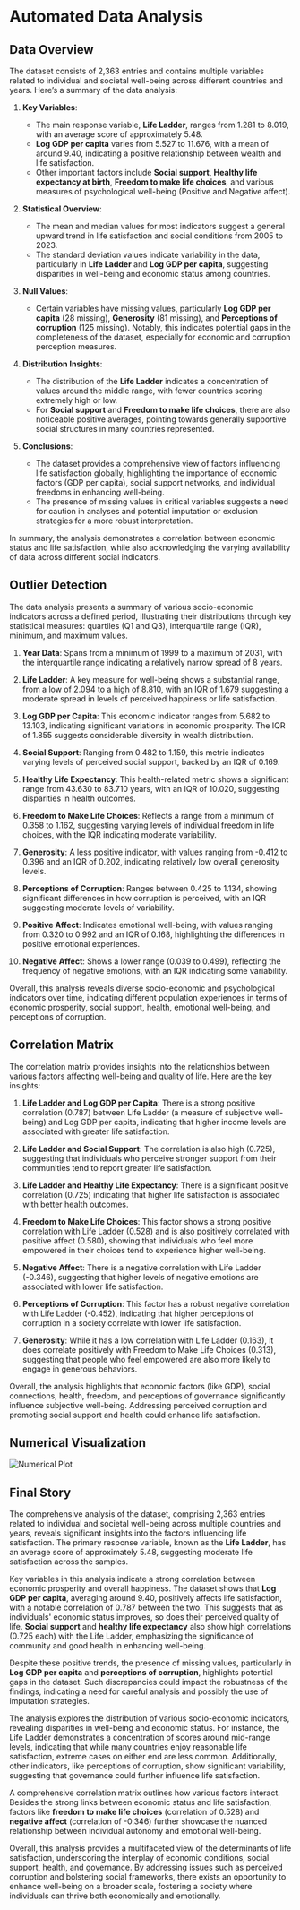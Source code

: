 # Automated Data Analysis

## Data Overview
The dataset consists of 2,363 entries and contains multiple variables related to individual and societal well-being across different countries and years. Here’s a summary of the data analysis:

1. **Key Variables**:
   - The main response variable, **Life Ladder**, ranges from 1.281 to 8.019, with an average score of approximately 5.48.
   - **Log GDP per capita** varies from 5.527 to 11.676, with a mean of around 9.40, indicating a positive relationship between wealth and life satisfaction.
   - Other important factors include **Social support**, **Healthy life expectancy at birth**, **Freedom to make life choices**, and various measures of psychological well-being (Positive and Negative affect).

2. **Statistical Overview**:
   - The mean and median values for most indicators suggest a general upward trend in life satisfaction and social conditions from 2005 to 2023.
   - The standard deviation values indicate variability in the data, particularly in **Life Ladder** and **Log GDP per capita**, suggesting disparities in well-being and economic status among countries.

3. **Null Values**:
   - Certain variables have missing values, particularly **Log GDP per capita** (28 missing), **Generosity** (81 missing), and **Perceptions of corruption** (125 missing). Notably, this indicates potential gaps in the completeness of the dataset, especially for economic and corruption perception measures.

4. **Distribution Insights**:
   - The distribution of the **Life Ladder** indicates a concentration of values around the middle range, with fewer countries scoring extremely high or low.
   - For **Social support** and **Freedom to make life choices**, there are also noticeable positive averages, pointing towards generally supportive social structures in many countries represented.

5. **Conclusions**:
   - The dataset provides a comprehensive view of factors influencing life satisfaction globally, highlighting the importance of economic factors (GDP per capita), social support networks, and individual freedoms in enhancing well-being.
   - The presence of missing values in critical variables suggests a need for caution in analyses and potential imputation or exclusion strategies for a more robust interpretation.

In summary, the analysis demonstrates a correlation between economic status and life satisfaction, while also acknowledging the varying availability of data across different social indicators.

## Outlier Detection
The data analysis presents a summary of various socio-economic indicators across a defined period, illustrating their distributions through key statistical measures: quartiles (Q1 and Q3), interquartile range (IQR), minimum, and maximum values.

1. **Year Data**: Spans from a minimum of 1999 to a maximum of 2031, with the interquartile range indicating a relatively narrow spread of 8 years.

2. **Life Ladder**: A key measure for well-being shows a substantial range, from a low of 2.094 to a high of 8.810, with an IQR of 1.679 suggesting a moderate spread in levels of perceived happiness or life satisfaction.

3. **Log GDP per Capita**: This economic indicator ranges from 5.682 to 13.103, indicating significant variations in economic prosperity. The IQR of 1.855 suggests considerable diversity in wealth distribution.

4. **Social Support**: Ranging from 0.482 to 1.159, this metric indicates varying levels of perceived social support, backed by an IQR of 0.169.

5. **Healthy Life Expectancy**: This health-related metric shows a significant range from 43.630 to 83.710 years, with an IQR of 10.020, suggesting disparities in health outcomes.

6. **Freedom to Make Life Choices**: Reflects a range from a minimum of 0.358 to 1.162, suggesting varying levels of individual freedom in life choices, with the IQR indicating moderate variability.

7. **Generosity**: A less positive indicator, with values ranging from -0.412 to 0.396 and an IQR of 0.202, indicating relatively low overall generosity levels.

8. **Perceptions of Corruption**: Ranges between 0.425 to 1.134, showing significant differences in how corruption is perceived, with an IQR suggesting moderate levels of variability.

9. **Positive Affect**: Indicates emotional well-being, with values ranging from 0.320 to 0.992 and an IQR of 0.168, highlighting the differences in positive emotional experiences.

10. **Negative Affect**: Shows a lower range (0.039 to 0.499), reflecting the frequency of negative emotions, with an IQR indicating some variability.

Overall, this analysis reveals diverse socio-economic and psychological indicators over time, indicating different population experiences in terms of economic prosperity, social support, health, emotional well-being, and perceptions of corruption.

## Correlation Matrix
The correlation matrix provides insights into the relationships between various factors affecting well-being and quality of life. Here are the key insights:

1. **Life Ladder and Log GDP per Capita**: There is a strong positive correlation (0.787) between Life Ladder (a measure of subjective well-being) and Log GDP per capita, indicating that higher income levels are associated with greater life satisfaction.

2. **Life Ladder and Social Support**: The correlation is also high (0.725), suggesting that individuals who perceive stronger support from their communities tend to report greater life satisfaction.

3. **Life Ladder and Healthy Life Expectancy**: There is a significant positive correlation (0.725) indicating that higher life satisfaction is associated with better health outcomes.

4. **Freedom to Make Life Choices**: This factor shows a strong positive correlation with Life Ladder (0.528) and is also positively correlated with positive affect (0.580), showing that individuals who feel more empowered in their choices tend to experience higher well-being.

5. **Negative Affect**: There is a negative correlation with Life Ladder (-0.346), suggesting that higher levels of negative emotions are associated with lower life satisfaction.

6. **Perceptions of Corruption**: This factor has a robust negative correlation with Life Ladder (-0.452), indicating that higher perceptions of corruption in a society correlate with lower life satisfaction.

7. **Generosity**: While it has a low correlation with Life Ladder (0.163), it does correlate positively with Freedom to Make Life Choices (0.313), suggesting that people who feel empowered are also more likely to engage in generous behaviors.

Overall, the analysis highlights that economic factors (like GDP), social connections, health, freedom, and perceptions of governance significantly influence subjective well-being. Addressing perceived corruption and promoting social support and health could enhance life satisfaction.

## Numerical Visualization
![Numerical Plot](numerical_plot.png)

## Final Story
The comprehensive analysis of the dataset, comprising 2,363 entries related to individual and societal well-being across multiple countries and years, reveals significant insights into the factors influencing life satisfaction. The primary response variable, known as the **Life Ladder**, has an average score of approximately 5.48, suggesting moderate life satisfaction across the samples.

Key variables in this analysis indicate a strong correlation between economic prosperity and overall happiness. The dataset shows that **Log GDP per capita**, averaging around 9.40, positively affects life satisfaction, with a notable correlation of 0.787 between the two. This suggests that as individuals' economic status improves, so does their perceived quality of life. **Social support** and **healthy life expectancy** also show high correlations (0.725 each) with the Life Ladder, emphasizing the significance of community and good health in enhancing well-being.

Despite these positive trends, the presence of missing values, particularly in **Log GDP per capita** and **perceptions of corruption**, highlights potential gaps in the dataset. Such discrepancies could impact the robustness of the findings, indicating a need for careful analysis and possibly the use of imputation strategies.

The analysis explores the distribution of various socio-economic indicators, revealing disparities in well-being and economic status. For instance, the Life Ladder demonstrates a concentration of scores around mid-range levels, indicating that while many countries enjoy reasonable life satisfaction, extreme cases on either end are less common. Additionally, other indicators, like perceptions of corruption, show significant variability, suggesting that governance could further influence life satisfaction.

A comprehensive correlation matrix outlines how various factors interact. Besides the strong links between economic status and life satisfaction, factors like **freedom to make life choices** (correlation of 0.528) and **negative affect** (correlation of -0.346) further showcase the nuanced relationship between individual autonomy and emotional well-being.

Overall, this analysis provides a multifaceted view of the determinants of life satisfaction, underscoring the interplay of economic conditions, social support, health, and governance. By addressing issues such as perceived corruption and bolstering social frameworks, there exists an opportunity to enhance well-being on a broader scale, fostering a society where individuals can thrive both economically and emotionally.



